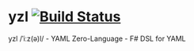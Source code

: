 # yzl [![Build Status](https://dev.azure.com/queil/yzl/_apis/build/status/queil.yzl?branchName=master)](https://dev.azure.com/queil/yzl/_build/latest?definitionId=2&branchName=master)

yzl /ˈiːz(ə)l/ - YAML Zero-Language - F# DSL for YAML
